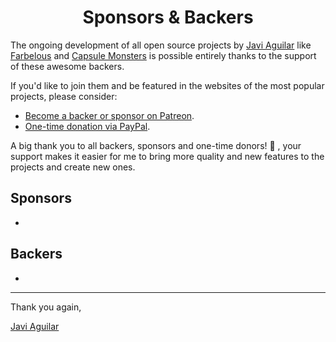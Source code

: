 <h1 align="center">Sponsors &amp; Backers</h1>

The ongoing development of all open source projects by [Javi Aguilar](https://github.com/itsjavi) like
 [Farbelous](https://github.com/farbelous) and [Capsule Monsters](https://github.com/capsulemonsters) is possible 
entirely thanks to the support of these awesome backers.

If you'd like to join them and be featured in the websites of the most popular projects, please consider:

- [Become a backer or sponsor on Patreon](https://www.patreon.com/bePatron?c=1647889).
- [One-time donation via PayPal](https://www.paypal.me/metaunicorn?locale.x=en_US).


A big thank you to all backers, sponsors and one-time donors! 🙏 , your support makes it easier for me to bring 
more quality and new features to the projects and create new ones.

## Sponsors

-

## Backers

-


<hr>

Thank you again,

[Javi Aguilar](https://itsjavi.com)